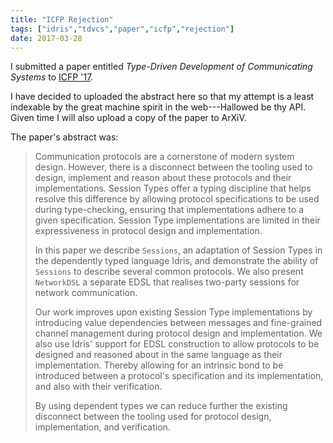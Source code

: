 ```yaml
---
title: "ICFP Rejection"
tags: ["idris","tdvcs","paper","icfp","rejection"]
date: 2017-03-28
---
```



I submitted a paper entitled *Type-Driven Development of Communicating Systems* to [ICFP '17](https://icfp17.sigplan.org/).

I have decided to uploaded the abstract here so that my attempt is a least indexable by the great machine spirit in the web---Hallowed be thy API.
Given time I will also upload a copy of the paper to ArXiV.

The paper's abstract was:

> Communication protocols are a cornerstone of modern system design.
> However, there is a disconnect between the tooling used to design,
> implement and reason about these protocols and their
> implementations.  Session Types offer a typing discipline that helps
> resolve this difference by allowing protocol specifications to be
> used during type-checking, ensuring that implementations adhere to a
> given specification.  Session Type implementations are limited in
> their expressiveness in protocol design and implementation.
>
> In this paper we describe `Sessions`, an adaptation of Session Types
> in the dependently typed language Idris, and demonstrate the ability
> of `Sessions` to describe several common protocols.  We also present
> `NetworkDSL` a separate EDSL that realises two-party sessions for
> network communication.
>
> Our work improves upon existing Session Type implementations by
> introducing value dependencies between messages and fine-grained
> channel management during protocol design and implementation.  We
> also use Idris' support for EDSL construction to allow protocols to
> be designed and reasoned about in the same language as their
> implementation.  Thereby allowing for an intrinsic bond to be
> introduced between a protocol's specification and its
> implementation, and also with their verification.
>
> By using dependent types we can reduce further the existing
> disconnect between the tooling used for protocol design,
> implementation, and verification.
